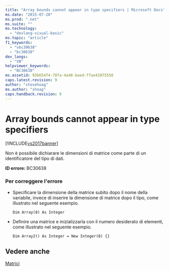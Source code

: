 ```yaml
---
title: "Array bounds cannot appear in type specifiers | Microsoft Docs"
ms.date: "2015-07-20"
ms.prod: ".net"
ms.suite: ""
ms.technology: 
  - "devlang-visual-basic"
ms.topic: "article"
f1_keywords: 
  - "vbc30638"
  - "bc30638"
dev_langs: 
  - "VB"
helpviewer_keywords: 
  - "BC30638"
ms.assetid: 93b654f4-70fa-4a48-baed-ffae42075550
caps.latest.revision: 9
author: "stevehoag"
ms.author: "shoag"
caps.handback.revision: 9
---
```

# Array bounds cannot appear in type specifiers
[!INCLUDE[vs2017banner](../../../visual-basic/developing-apps/includes/vs2017banner.md)]

Non è possibile dichiarare le dimensioni di matrice come parte di un identificatore del tipo di dati.  
  
 **ID errore:** BC30638  
  
### Per correggere l'errore  
  
-   Specificare la dimensione della matrice subito dopo il nome della variabile, invece di inserire la dimensione di matrice dopo il tipo, come illustrato nel seguente esempio.  
  
    ```  
    Dim Array(8) As Integer   
    ```  
  
-   Definire una matrice e inizializzarla con il numero desiderato di elementi, come illustrato nel seguente esempio.  
  
    ```  
    Dim Array2() As Integer = New Integer(8) {}  
    ```  
  
## Vedere anche  
 [Matrici](../../../visual-basic/programming-guide/language-features/arrays/index.md)